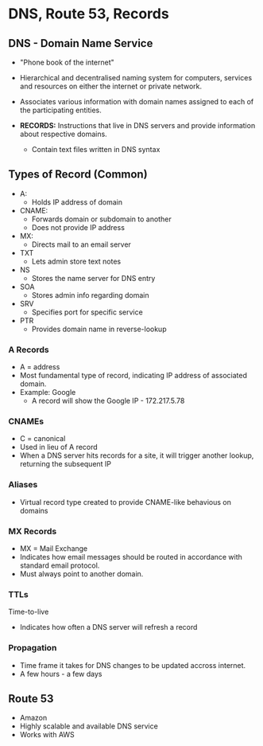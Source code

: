 # DNS, Route 53, Records

## DNS - Domain Name Service

- "Phone book of the internet"
- Hierarchical and decentralised naming system for computers, services and resources on either the internet or private network.
- Associates various information with domain names assigned to each of the participating entities. 

- **RECORDS:** Instructions that live in DNS servers and provide information about respective domains.
	- Contain text files written in DNS syntax

## Types of Record (Common)

- A: 
	- Holds IP address of domain
- CNAME: 
	- Forwards domain or subdomain to another
	- Does not provide IP address
- MX:
	- Directs mail to an email server
- TXT
	- Lets admin store text notes
- NS
	- Stores the name server for DNS entry
- SOA
	- Stores admin info regarding domain
- SRV
	- Specifies port for specific service
- PTR
	- Provides domain name in reverse-lookup


### A Records

- A = address
- Most fundamental type of record, indicating IP address of associated domain.
- Example: Google
	- A record will show the Google IP - 172.217.5.78

### CNAMEs

- C = canonical
- Used in lieu of A record
- When a DNS server hits records for a site, it will trigger another lookup, returning the subsequent IP

### Aliases
- Virtual record type created to provide CNAME-like behavious on domains

### MX Records

- MX = Mail Exchange
- Indicates how email messages should be routed in accordance with standard email protocol.
- Must always point to another domain.

### TTLs

Time-to-live

- Indicates how often a DNS server will refresh a record

### Propagation

- Time frame it takes for DNS changes to be updated accross internet.
- A few hours - a few days

## Route 53

- Amazon
- Highly scalable and available DNS service
- Works with AWS